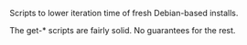 Scripts to lower iteration time of fresh Debian-based installs.

The get-* scripts are fairly solid. No guarantees for the rest.
